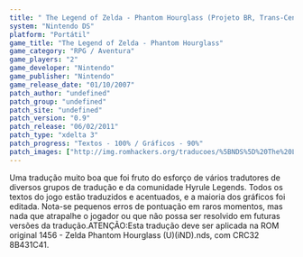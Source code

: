 ```yaml
---
title: " The Legend of Zelda - Phantom Hourglass (Projeto BR, Trans-Center, Hyrule Legends e Monkey's Traduções)"
system: "Nintendo DS"
platform: "Portátil"
game_title: "The Legend of Zelda - Phantom Hourglass"
game_category: "RPG / Aventura"
game_players: "2"
game_developer: "Nintendo"
game_publisher: "Nintendo"
game_release_date: "01/10/2007"
patch_author: "undefined"
patch_group: "undefined"
patch_site: "undefined"
patch_version: "0.9"
patch_release: "06/02/2011"
patch_type: "xdelta 3"
patch_progress: "Textos - 100% / Gráficos - 90%"
patch_images: ["http://img.romhackers.org/traducoes/%5BNDS%5D%20The%20Legend%20of%20Zelda%20-%20Phantom%20Hourglass%20-%20Projeto%20BR%20-%201.png","http://img.romhackers.org/traducoes/%5BNDS%5D%20The%20Legend%20of%20Zelda%20-%20Phantom%20Hourglass%20-%20Projeto%20BR%20-%202.jpg","http://img.romhackers.org/traducoes/%5BNDS%5D%20The%20Legend%20of%20Zelda%20-%20Phantom%20Hourglass%20-%20Projeto%20BR%20-%203.png"]
---
```

Uma tradução muito boa que foi fruto do esforço de vários tradutores de diversos grupos de tradução e da comunidade Hyrule Legends. Todos os textos do jogo estão traduzidos e acentuados, e a maioria dos gráficos foi editada. Nota-se pequenos erros de pontuação em raros momentos, mas nada que atrapalhe o jogador ou que não possa ser resolvido em futuras versões da tradução.ATENÇÃO:Esta tradução deve ser aplicada na ROM original 1456 - Zelda Phantom Hourglass (U)(iND).nds, com CRC32 8B431C41.